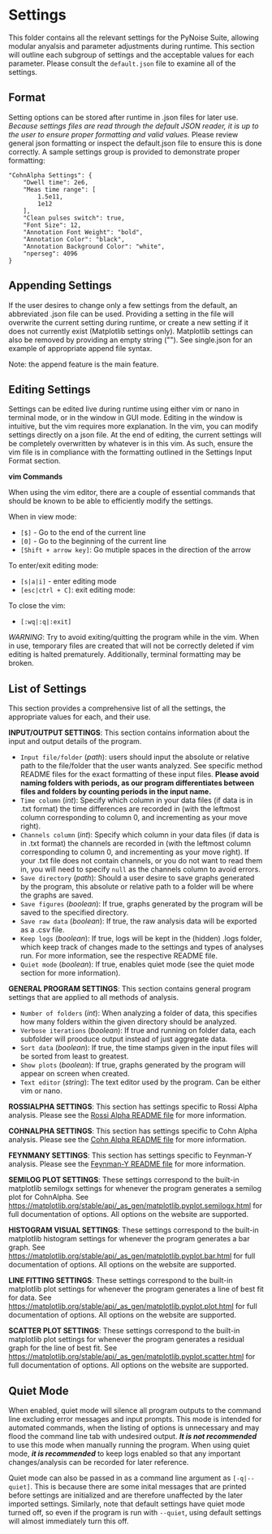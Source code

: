 # Settings

This folder contains all the relevant settings for the PyNoise Suite, allowing modular anyalsis and parameter adjustments during runtime. This section will outline each subgroup of settings and the acceptable values for each parameter. Please consult the `default.json` file to examine all of the settings.

## Format

Setting options can be stored after runtime in .json files for later use. *Because settings files are read through the default JSON reader, it is up to the user to ensure proper formatting and valid values.* Please review general json formatting or inspect the default.json file to ensure this is done correctly. A sample settings group is provided to demonstrate proper formatting:

```
"CohnAlpha Settings": {
    "Dwell time": 2e6,
    "Meas time range": [
        1.5e11,
        1e12
    ],
    "Clean pulses switch": true,
    "Font Size": 12, 
    "Annotation Font Weight": "bold",
    "Annotation Color": "black",
    "Annotation Background Color": "white",
    "nperseg": 4096
}
```

## Appending Settings

If the user desires to change only a few settings from the default, an abbreviated .json file can be used. Providing a setting in the file will overwrite the current setting during runtime, or create a new setting if it does not currently exist (Matplotlib settings only). Matplotlib settings can also be removed by providing an empty string ("").  See single.json for an example of appropriate append file syntax.

Note: the append feature is the main feature.

## Editing Settings

Settings can be edited live during runtime using either vim or nano in terminal mode, or in the window in GUI mode. Editing in the window is intuitive, but the vim requires more explanation. In the vim, you can modify settings directly on a json file. At the end of editing, the current settings will be completely overwritten by whatever is in this vim. As such, ensure the vim file is in compliance with the formatting outlined in the Settings Input Format section.

**vim Commands**

When using the vim editor, there are a couple of essential commands that should be known to be able to efficiently modify the settings.

When in view mode:
* `[$]` - Go to the end of the current line
* `[0]` - Go to the beginning of the current line
* `[Shift + arrow key]`: Go mutiple spaces in the direction of the arrow

To enter/exit editing mode:
* `[s|a|i]` - enter editing mode
* `[esc|ctrl + C]`: exit editing mode:

To close the vim:
* `[:wq|:q|:exit]`

*WARNING*: Try to avoid exiting/quitting the program while in the vim. When in use, temporary files are created that will not be correctly deleted if vim editing is halted prematurely. Additionally, terminal formatting may be broken.

## List of Settings

This section provides a comprehensive list of all the settings, the appropriate values for each, and their use.

**INPUT/OUTPUT SETTINGS**: This section contains information about the input and output details of the program.
* `Input file/folder` (*path*): users should input the absolute or relative path to the file/folder that the user wants analyzed. See specific method README files for the exact formatting of these input files. **Please avoid naming folders with periods, as our program differentiates between files and folders by counting periods in the input name.**
* `Time column` (*int*): Specify which column in your data files (if data is in .txt format) the time differences are recorded in (with the leftmost column corresponding to column 0, and incrementing as your move right).
* `Channels column` (*int*): Specify which column in your data files (if data is in .txt format) the channels are recorded in (with the leftmost column corresponding to column 0, and incrementing as your move right). If your .txt file does not contain channels, or you do not want to read them in, you will need to specify ```null``` as the channels column to avoid errors.
* `Save directory` (*path*): Should a user desire to save graphs generated by the program, this absolute or relative path to a folder will be where the graphs are saved.
* `Save figures` (*boolean*): If true, graphs generated by the program will be saved to the specified directory.
* `Save raw data` (*boolean*): If true, the raw analysis data will be exported as a .csv file.
* `Keep logs` (*boolean*): If true, logs will be kept in the (hidden) .logs folder, which keep track of changes made to the settings and types of analyses run. For more information, see the respective README file.
* `Quiet mode` (*boolean*): If true, enables quiet mode (see the quiet mode section for more information).

**GENERAL PROGRAM SETTINGS**: This section contains general program settings that are applied to all methods of analysis.
* `Number of folders` (*int*): When analyzing a folder of data, this specifies how many folders within the given directory should be analyzed.
* `Verbose iterations` (*boolean*): If true and running on folder data, each subfolder will prooduce output instead of just aggregate data.
* `Sort data` (*boolean*): If true, the time stamps given in the input files will be sorted from least to greatest.
* `Show plots` (*boolean*): If true, graphs generated by the program will appear on screen when created.
* `Text editor` (*string*): The text editor used by the program. Can be either vim or nano.

**ROSSIALPHA SETTINGS**: This section has settings specific to Rossi Alpha analysis. Please see the [Rossi Alpha README file](https://github.com/Umich-DNNG/pynoise/blob/master/RossiAlpha/documentation/README.md) for more information.

**COHNALPHA SETTINGS**: This section has settings specific to Cohn Alpha analysis. Please see the [Cohn Alpha README file](https://github.com/Umich-DNNG/pynoise/blob/master/CohnAlpha/documentation/README.md) for more information.

**FEYNMANY SETTINGS**: This section has settings specific to Feynman-Y analysis. Please see the [Feynman-Y README file](https://github.com/Umich-DNNG/pynoise/blob/master/FeynmanY/documentation/README.md) for more information.

**SEMILOG PLOT SETTINGS**: These settings correspond to the built-in matplotlib semilogx settings for whenever the program generates a semilog plot for CohnAlpha. See https://matplotlib.org/stable/api/_as_gen/matplotlib.pyplot.semilogx.html for full documentation of options. All options on the website are supported.

**HISTOGRAM VISUAL SETTINGS**: These settings correspond to the built-in matplotlib histogram settings for whenever the program generates a bar graph. See https://matplotlib.org/stable/api/_as_gen/matplotlib.pyplot.bar.html for full documentation of options. All options on the website are supported.

**LINE FITTING SETTINGS**: These settings correspond to the built-in matplotlib plot settings for whenever the program generates a line of best fit for data. See https://matplotlib.org/stable/api/_as_gen/matplotlib.pyplot.plot.html for full documentation of options. All options on the website are supported.

**SCATTER PLOT SETTINGS**: These settings correspond to the built-in matplotlib plot settings for whenever the program generates a residual graph for the line of best fit. See https://matplotlib.org/stable/api/_as_gen/matplotlib.pyplot.scatter.html for full documentation of options. All options on the website are supported. 

## Quiet Mode

When enabled, quiet mode will silence all program outputs to the command line excluding error messages and input prompts. This mode is intended for automated commands, when the listing of options is unnecessary and may flood the command line tab with undesired output. ***It is not recommended*** to use this mode when manually running the program. When using quiet mode, ***it is recommended*** to keep logs enabled so that any important changes/analysis can be recorded for later reference.

Quiet mode can also be passed in as a command line argument as `[-q|--quiet]`. This is because there are some inital messages that are printed before settings are initialized and are therefore unaffected by the later imported settings. Similarly, note that default settings have quiet mode turned off, so even if the program is run with ```--quiet```, using default settings will almost immediately turn this off. 